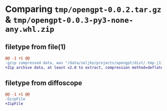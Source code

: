 # Comparing `tmp/opengpt-0.0.2.tar.gz` & `tmp/opengpt-0.0.3-py3-none-any.whl.zip`

## filetype from file(1)

```diff
@@ -1 +1 @@
-gzip compressed data, was "/data/zeljko/projects/opengpt/dist/.tmp-j11dmewh/opengpt-0.0.2.tar", last modified: Mon Apr  3 16:27:30 2023, max compression
+Zip archive data, at least v2.0 to extract, compression method=deflate
```

## filetype from diffoscope

```diff
@@ -1 +1 @@
-GzipFile
+ZipFile
```

